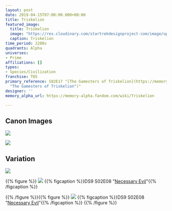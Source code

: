 ```yaml
---
layout: post
date: 2019-04-15T07:00:00.000+00:00
title: Triskelion
featured_image:
  title: Triskelion
  image: "https://res.cloudinary.com/startrekdesignproject-com/image/upload/v1555382412/Triskelion.png"
  caption: Triskelion
time_period: 2200s
quadrants: Alpha
universes:
- Prime
affiliations: []
types:
- Species/Civilization
franchise: TOS
primary_reference: S02E17 "[The Gamesters of Triskelion](https://memory-alpha.fandom.com/wiki/The_Gamesters_of_Triskelion
  "The Gamesters of Triskelion")"
designer: ''
memory_alpha_url: https://memory-alpha.fandom.com/wiki/Triskelion

---
```

## Canon Images

![](https://res.cloudinary.com/startrekdesignproject-com/image/upload/v1555382412/Triskelion1.jpg)

![](https://res.cloudinary.com/startrekdesignproject-com/image/upload/v1555382412/Triskelion2.jpg)

## Variation

![](https://res.cloudinary.com/startrekdesignproject-com/image/upload/v1558997034/Triskellion_Var.jpg)

{{% figure %}}
![](https://res.cloudinary.com/startrekdesignproject-com/image/upload/v1555382412/TriskelionVar1.jpg)
{{% figcaption %}}DS9 S02E08 "[Necessary Evil](https://memory-alpha.fandom.com/wiki/Necessary_Evil "Necessary Evil (episode)")"{{% /figcaption %}}


{{% /figure %}}{{% figure %}}
![](https://res.cloudinary.com/startrekdesignproject-com/image/upload/v1555382412/TriskelionVar2.jpg)
{{% figcaption %}}DS9 S02E08 "[Necessary Evil](https://memory-alpha.fandom.com/wiki/Necessary_Evil "Necessary Evil (episode)")"{{% /figcaption %}}
{{% /figure %}}